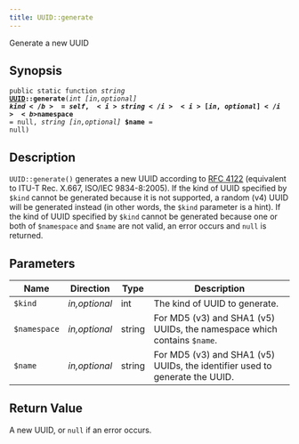```yaml
---
title: UUID::generate
---
```


Generate a new UUID

## Synopsis

<code>public static function <i>string</i> <b><a href="UUID">UUID</a>::generate</b>(<i>int</i> <i>[in,optional]</i> <b>$kind</b> = self, <i>string</i> <i>[in,optional]</i> <b>$namespace</b> = null, <i>string</i> <i>[in,optional]</i> <b>$name</b> = null)</code>

## Description

`UUID::generate()` generates a new UUID according to <a href="http://www.ietf.org/rfc/rfc4122.txt">RFC 4122</a> (equivalent to
ITU-T Rec. X.667, ISO/IEC 9834-8:2005).
If the kind of UUID specified by `$kind` cannot be generated
because it is not supported, a random (v4) UUID will be generated instead (in other
words, the `$kind` parameter is a hint).
If the kind of UUID specified by `$kind` cannot be generated
because one or both of `$namespace` and `$name`
are not valid, an error occurs and `null` is returned.

## Parameters

<table>
  <thead>
    <tr>
      <th>Name</th>
      <th>Direction</th>
      <th>Type</th>
      <th>Description</th>
    </tr>
  </thead>
  <tbody>
    <tr>
      <td><code>$kind</code>
      <td><i>in,optional</i></td>
      <td>int</td>
      <td>
The kind of UUID to generate.
      </td>
    </tr>
    <tr>
      <td><code>$namespace</code>
      <td><i>in,optional</i></td>
      <td>string</td>
      <td>
For MD5 (v3) and SHA1 (v5) UUIDs, the namespace which contains <code>$name</code>.
      </td>
    </tr>
    <tr>
      <td><code>$name</code>
      <td><i>in,optional</i></td>
      <td>string</td>
      <td>
For MD5 (v3) and SHA1 (v5) UUIDs, the identifier used to generate the UUID.
      </td>
    </tr>
  </tbody>
</table>

## Return Value

A new UUID, or `null` if an error occurs.

